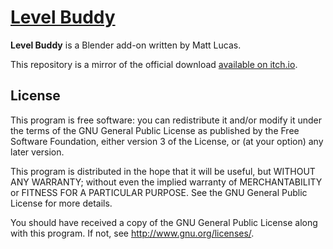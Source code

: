 # [Level Buddy](https://matt-lucas.itch.io/level-buddy)

**Level Buddy** is a Blender add-on written by Matt Lucas.

This repository is a mirror of the official download
[available on itch.io](https://matt-lucas.itch.io/level-buddy).

## License

This program is free software: you can redistribute it and/or modify
it under the terms of the GNU General Public License as published by
the Free Software Foundation, either version 3 of the License, or
(at your option) any later version.

This program is distributed in the hope that it will be useful,
but WITHOUT ANY WARRANTY; without even the implied warranty of
MERCHANTABILITY or FITNESS FOR A PARTICULAR PURPOSE.  See the
GNU General Public License for more details.

You should have received a copy of the GNU General Public License
along with this program.  If not, see <http://www.gnu.org/licenses/>.
